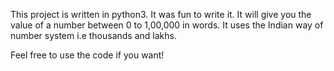 This project is written in python3. 
It was fun to write it. It will give you the value of a number between 0 to 1,00,000 in words. 
It uses the Indian way of number system i.e thousands and lakhs.

Feel free to use the code if you want!